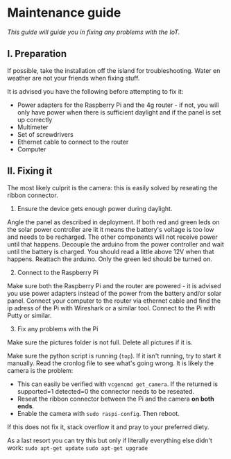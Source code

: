 # Maintenance guide
*This guide will guide you in fixing any problems with the IoT.*

## I. Preparation

If possible, take the installation off the island for troubleshooting. Water en weather are not your friends when fixing stuff.

It is advised you have the following before attempting to fix it:

- Power adapters for the Raspberry Pi and the 4g router - if not, you will only have power when there is sufficient daylight and if the panel is set up correctly
- Multimeter
- Set of screwdrivers
- Ethernet cable to connect to the router
- Computer

## II. Fixing it

The most likely culprit is the camera: this is easily solved by reseating the ribbon connector.

1. Ensure the device gets enough power during daylight. 

Angle the panel as described in deployment. If both red and green leds on the solar power controller are lit it means the battery's voltage is too low and needs to be recharged. The other components will not receive power until that happens. 
Decouple the arduino from the power controller and wait until the battery is charged. You should read a little above 12V when that happens. Reattach the arduino. Only the green led should be turned on. 

2. Connect to the Raspberry Pi 

Make sure both the Raspberry Pi and the router are powered - it is advised you use power adapters instead of the power from the battery and/or solar panel. Connect your computer to the router via ethernet cable and find the ip adress of the Pi with Wireshark or a similar tool. Connect to the Pi with Putty or similar.

3. Fix any problems with the Pi

Make sure the pictures folder is not full. Delete all pictures if it is. 

Make sure the python script is running (```top```).
If it isn't running, try to start it manually. Read the cronlog file to see what's going wrong. 
It is likely the camera is the problem:
- This can easily be verified with ```vcgencmd get_camera```. If the returned is supported=1 detected=0 the connector needs to be reseated.
- Reseat the ribbon connector between the Pi and the camera **on both ends**.
- Enable the camera with ```sudo raspi-config```. Then reboot.

If this does not fix it, stack overflow it and pray to your preferred diety.

As a last resort you can try this but only if literally everything else didn't work:
```sudo apt-get update```
```sudo apt-get upgrade```

